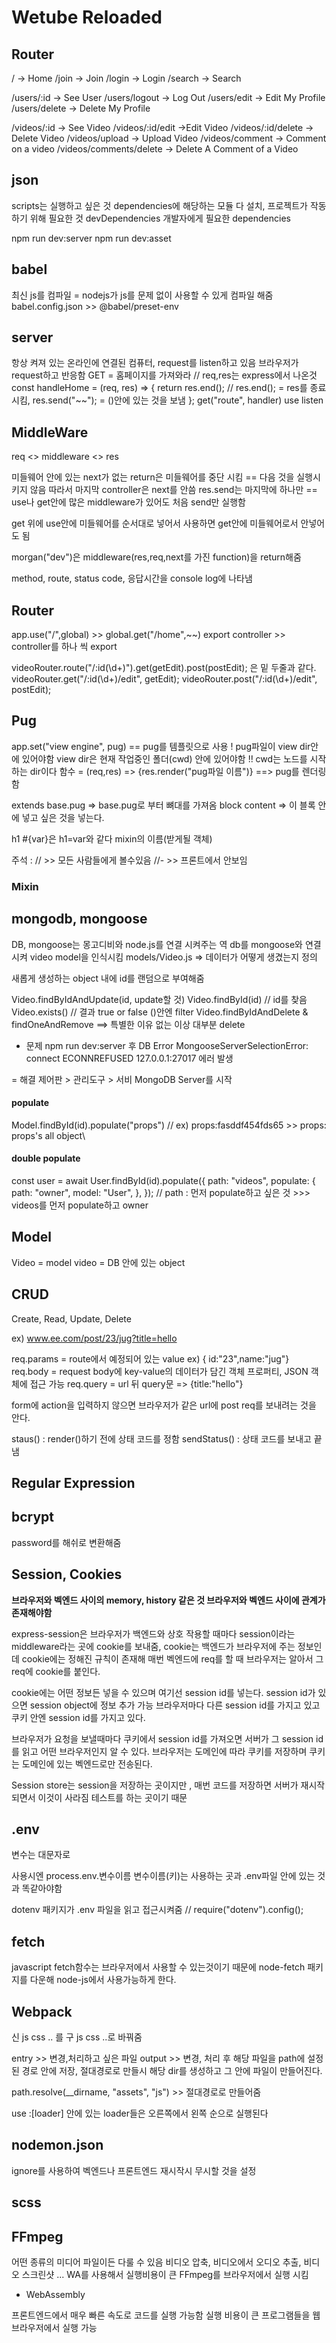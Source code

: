 # Wetube Reloaded

## Router

/ -> Home
/join -> Join
/login -> Login
/search -> Search

/users/:id -> See User
/users/logout -> Log Out
/users/edit -> Edit My Profile
/users/delete -> Delete My Profile

/videos/:id -> See Video
/videos/:id/edit ->Edit Video
/videos/:id/delete -> Delete Video
/videos/upload -> Upload Video
/videos/comment -> Comment on a video
/videos/comments/delete -> Delete A Comment of a Video

## json

scripts는 실행하고 싶은 것
dependencies에 해당하는 모듈 다 설치, 프로젝트가 작동하기 위해 필요한 것
devDependencies 개발자에게 필요한 dependencies

npm run dev:server
npm run dev:asset

## babel

최신 js를 컴파일 = nodejs가 js를 문제 없이 사용할 수 있게 컴파일 해줌
babel.config.json >> @babel/preset-env

## server

항상 켜져 있는 온라인에 연결된 컴퓨터, request를 listen하고 있음
브라우저가 request하고 반응함
GET = 홈페이지를 가져와라
// req,res는 express에서 나온것
const handleHome = (req, res) => {
return res.end();
// res.end(); = res를 종료 시킴, res.send("~~"); = ()안에 있는 것을 보냄
};
get("route", handler) use listen

## MiddleWare

req <> middleware <> res

미들웨어 안에 있는 next가 없는 return은 미들웨어를 중단 시킴
== 다음 것을 실행시키지 않음 따라서 마지막 controller은 next를 안씀
res.send는 마지막에 하나만 == use나 get안에 많은 middleware가 있어도 처음 send만 실행함

get 위에 use안에 미들웨어를 순서대로 넣어서 사용하면 get안에 미들웨어로서 안넣어도 됨

morgan("dev")은 middleware(res,req,next를 가진 function)을 return해줌

method, route, status code, 응답시간을 console log에 나타냄

## Router

app.use("/",global) >> global.get("/home",~~)
export controller >> controller를 하나 씩 export

videoRouter.route("/:id(\\d+)").get(getEdit).post(postEdit);
은 밑 두줄과 같다.
videoRouter.get("/:id(\\d+)/edit", getEdit);
videoRouter.post("/:id(\\d+)/edit", postEdit);

## Pug

app.set("view engine", pug) == pug를 템플릿으로 사용
! pug파일이 view dir안에 있어야함 view dir은 현재 작업중인 폴더(cwd) 안에 있어야함
!! cwd는 노드를 시작하는 dir이다
함수 = (req,res) => {res.render("pug파일 이름")} ==> pug를 렌더링함

extends base.pug => base.pug로 부터 뼈대를 가져옴
block content => 이 블록 안에 넣고 싶은 것을 넣는다.

h1 #{var}은 h1=var와 같다
mixin의 이름(받게될 객체)

주석 : // >> 모든 사람들에게 볼수있음
//- >> 프론트에서 안보임

### Mixin

## mongodb, mongoose

DB, mongoose는 몽고디비와 node.js를 연결 시켜주는 역
db를 mongoose와 연결시켜 video model을 인식시킴
models/Video.js => 데이터가 어떻게 생겼는지 정의

새롭게 생성하는 object 내에 id를 랜덤으로 부여해줌

Video.findByIdAndUpdate(id, update할 것)
Video.findById(id) // id를 찾음
Video.exists() // 결과 true or false ()안엔 filter
Video.findByIdAndDelete & findOneAndRemove ==> 특별한 이유 없는 이상 대부분 delete

- 문제
  npm run dev:server 후
  DB Error MongooseServerSelectionError: connect ECONNREFUSED 127.0.0.1:27017
  에러 발생

= 해결
제어판 > 관리도구 > 서비
MongoDB Server를 시작

#### populate

Model.findById(id).populate("props")
// ex) props:fasddf454fds65 >> props: props's all object\

#### double populate

const user = await User.findById(id).populate({
path: "videos",
populate: {
path: "owner",
model: "User",
},
});
// path : 먼저 populate하고 싶은 것 >>> videos를 먼저 populate하고 owner

## Model

Video = model
video = DB 안에 있는 object

## CRUD

Create, Read, Update, Delete

ex) www.ee.com/post/23/jug?title=hello

req.params = route에서 예정되어 있는 value ex) { id:"23",name:"jug"}
req.body = request body에 key-value의 데이터가 담긴 객체 프로퍼티, JSON 객체에 접근 가능
req.query = url 뒤 query문 => {title:"hello"}

form에 action을 입력하지 않으면 브라우저가 같은 url에 post req를 보내려는 것을 안다.

staus() : render()하기 전에 상태 코드를 정함
sendStatus() : 상태 코드를 보내고 끝냄

## Regular Expression

## bcrypt

password를 해쉬로 변환해줌

## Session, Cookies

**브라우저와 벡엔드 사이의 memory, history 같은 것
브라우저와 벡엔드 사이에 관계가 존재해야함**

express-session은 브라우저가 백엔드와 상호 작용할 때마다 session이라는 middleware라는 곳에 cookie를 보내줌, cookie는 백엔드가 브라우저에 주는 정보인데 cookie에는 정해진 규칙이 존재해 매번 벡엔드에 req를 할 때 브라우저는 알아서 그 req에 cookie를 붙인다.

cookie에는 어떤 정보든 넣을 수 있으며 여기선 session id를 넣는다.
session id가 있으면 session object에 정보 추가 가능
브라우저마다 다른 session id를 가지고 있고 쿠키 안엔 session id를 가지고 있다.

브라우저가 요청을 보낼때마다 쿠키에서 session id를 가져오면 서버가 그 session id를 읽고 어떤 브라우저인지 알 수 있다.
브라우저는 도메인에 따라 쿠키를 저장하며 쿠키는 도메인에 있는 벡엔드로만 전송된다.

Session store는 session을 저장하는 곳이지만 , 매번 코드를 저장하면 서버가 재시작되면서 이것이 사라짐 테스트를 하는 곳이기 때문

## .env

변수는 대문자로

사용시엔 process.env.변수이름
변수이름(키)는 사용하는 곳과 .env파일 안에 있는 것과 똑같아야함

dotenv 패키지가 .env 파일을 읽고 접근시켜줌 // require("dotenv").config();

## fetch

javascript fetch함수는 브라우저에서 사용할 수 있는것이기 때문에 node-fetch 패키지를 다운해 node-js에서 사용가능하게 한다.

## Webpack

신 js css .. 를 구 js css ..로 바꿔줌

entry >> 변경,처리하고 싶은 파일
output >> 변경, 처리 후 해당 파일을 path에 설정된 경로 안에 저장, 절대경로로 만들시 해당 dir를 생성하고 그 안에 파일이 만들어진다.

path.resolve(\_\_dirname, "assets", "js") >> 절대경로로 만들어줌

use :[loader] 안에 있는 loader들은 오른쪽에서 왼쪽 순으로 실행된다

## nodemon.json

ignore를 사용하여 벡엔드나 프론트엔드 재시작시 무시할 것을 설정

## scss

## FFmpeg

어떤 종류의 미디어 파일이든 다룰 수 있음
비디오 압축, 비디오에서 오디오 추출, 비디오 스크린샷 ...
WA를 사용해서 실행비용이 큰 FFmpeg를 브라우저에서 실행 시킴

- WebAssembly

프론트엔드에서 매우 빠른 속도로 코드를 실행 가능함
실행 비용이 큰 프로그램들을 웹 브라우저에서 실행 가능

